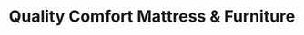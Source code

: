 ---
title: "Quality Comfort Mattress & Furniture"
url: /orange/quality-comfort-mattress-and-furniture/
shop: furniture
---